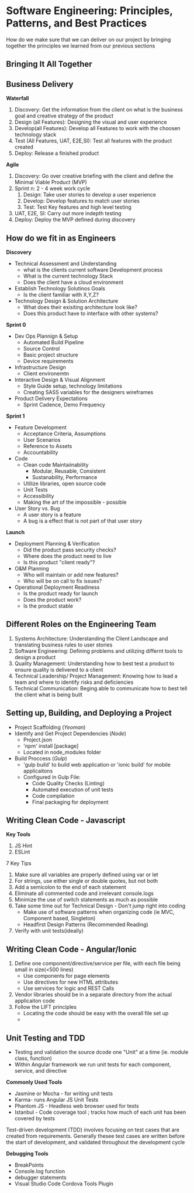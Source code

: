 # Software Engineering: Principles, Patterns, and Best Practices

How do we make sure that we can deliver on our project by bringing together the principles we learned from our previous sections

## Bringing It All Together

## Business Delivery

**Waterfall**  
1. Discovery: Get the information from the client on what is the business goal and creative strategy of the product
2. Design (all Features): Designing the visual and user experience
3. Develop(all Features): Develop all Features to work with the choosen technology stack
4. Test (All Features, UAT, E2E,SI): Test all features with the product created 
5. Deploy: Release a finished product 

**Agile**
1. Discovery: Go over creative briefing with the client and define the Minimal Viable Product (MVP)
2. Sprint n: 2 - 4 week work cycle
    1. Design: Take user stories to develop a user experience
    2. Develop: Develop features to match user stories 
    3. Test: Test Key features and high level testing 
3. UAT, E2E, SI: Carry out more indepth testing 
4. Deploy: Deploy the MVP defined during discovery

## How do we fit in as Engineers 

**Discovery** 

* Technical Assessment and Understanding
    * what is the clients current software Development process
    * What is the current technology Stack
    * Does the client have a cloud environment
* Establish Technology Solutinos Goals
    * Is the client familiar with X,Y,Z?
* Technology Design & Solution Architecture
    * What does their exisiting architecture look like? 
    * Does this product have to interface with other systems? 

**Sprint 0**

* Dev Ops Plannign & Setup 
    * Automated Build Pipeline
    * Source Control
    * Basic project structure
    * Device requirements
* Infrastructure Design
    * Client environemtn
* Interactive Design & Visual Alignment
    * Style Guide setup, technology limitations
    * Creating SASS variables for the designers wireframes
* Product Delivery Expectations 
    * Sprint Cadence, Demo Frequency 

**Sprint 1** 

* Feature Development 
    * Acceptance Criteria, Assumptions
    * User Scenarios 
    * Reference to Assets
    * Accountability
* Code
    * Clean code Maintaiinability
        * Modular, Reusable, Consistent
        * Sustanability, Performance
    * Utilize libraries, open source code
    * Unit Tests 
    * Accessibility
    * Making the art of the impossible - possible 
* User Story vs. Bug
    * A user story is a feature
    * A bug is a effect that is not part of that user story

**Launch** 

* Deployment Planning & Verification
    * Did the product pass security checks?
    * Where does the product need to live
    * Is this product "client ready"? 
* O&M Planning 
    * Who will maintain or add new features? 
    * Who will be on call to fix issues?
* Operational Deployment Readiness 
    * Is the product ready for launch 
    * Does the product work? 
    * Is the product stable

## Different Roles on the Engineering Team

1. Systems Architecture: Understanding the Client Landscape and translating business rules to user stories
2. Software Engineering: Defining problems and utilizing differnt tools to design a product
3. Quality Management: Understanding how to best test a product to ensure quality is delivered to a client
4. Technical Leadership/ Project Management: Knowing how to lead a team and where to identify risks and deficiencies 
5. Technical Communication: Beging able to communicate how to best tell the client what is being built

## Setting up, Building, and Deploying a Project

* Project Scaffolding (*Yeoman*)
* Identify and Get Project Dependencies (*Node*)
    * Project.json
    * 'npm' install [package]
    * Located in node_modules folder
* Build Proccess (*Gulp*)
    * 'gulp build' to build web application or 'ionic build' for mobile applicaitons
    * Configured in Gulp File:
        * Code Quality Checks (Linting)
        * Automated execution of unit tests
        * Code compilation 
        * Final packaging for deployment 

## Writing Clean Code - Javascript

**Key Tools**
1. JS Hint
2. ESLint

7 Key Tips 
1. Make sure all variables are properly defined using var or let
2. For strings, use either single or double quotes, but not both
3. Add a semicolon to the end of each statement
4. Eliminate all commented code and irrelevant console.logs
5. Minimize the use of switch statements as much as possible
6. Take some time out for Technical Design - Don't jump right into coding 
    * Make use of software patterns when organizing code (ie MVC, Component based, Singleton)
    * Headfirst Design Patterns (Recommended Reading)
7. Verify with unit tests(ideally)

## Writing Clean Code - Angular/Ionic

1. Define one component/directive/service per file, with each file being small in size(<500 lines)
    * Use components for page elements 
    * Use directives for new HTML attributes  
    * Use services for logic and REST Calls 
2. Vendor libraries should be in a separate directory from the actual applicaiton code
3. Follow the LIFT principles
    * Locating the code should be easy with the overall file set up 
    * 

## Unit Testing and TDD
* Testing and validation the source dcode one "Unit" at a time (ie. module class, function)
* Within Angular framework we run unit tests for each component, service, and directive

**Commonly Used Tools**
* Jasmine or Mocha - for writing unit tests
* Karma- runs Angular JS Unit Tests
* Phantom JS - Headless web browser used for tests
* Istanbul - Code coverage tool ; tracks how much of each unit has been covered by tests

Test-driven development (TDD) involves focusing on test cases that are created from requirements. Generally thesee test cases are written before the start of development, and validated throughout the development cycle 

**Debugging Tools**
* BreakPoints 
* Console.log function
* debugger statements 
* Visual Studio Code Cordova Tools Plugin





